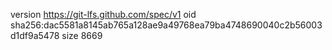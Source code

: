 version https://git-lfs.github.com/spec/v1
oid sha256:dac5581a8145ab765a128ae9a49768ea79ba4748690040c2b56003d1df9a5478
size 8669
